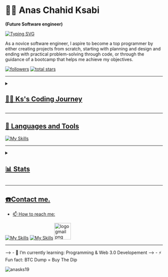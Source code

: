# 👨‍💻 Anas Chahid Ksabi

**(Future Software engineer)**

[![Typing SVG](https://readme-typing-svg.demolab.com/?lines=Welcome+To+My+GitHub;Building+The+Future)](https://git.io/typing-svg)

As a novice software engineer, I aspire to become a top programmer by either creating projects from scratch, starting with planning and design and ending with practical problem-solving through code, or through the guidance of a bootcamp that helps me achieve my objectives.

<a href="https://github.com/anasks19?tab=followers">
         <img alt="followers" title="Follow me on Github" src="https://custom-icon-badges.demolab.com/github/followers/ansasks19?color=236ad3&labelColor=1155ba&style=for-the-badge&logo=person-add&label=Follow&logoColor=white"/></a>
      <a href="https://github.com/anasks19?tab=repositories&sort=stargazers">
         <img alt="total stars" title="Total stars on GitHub" src="https://custom-icon-badges.demolab.com/github/stars/anasks19?color=55960c&style=for-the-badge&labelColor=488207&logo=star"/></a>
   <a href="https://github.com/anasks19?tab=viwers">
   </p>

---
<details>

 <summary><h2>👨‍💻 Ks's Coding Journey</h2></summary>
 
 **`[20/02/2023] : I started my programing journey with ALX SE program.`**
 
 **`[25/02/2023] : Learned how to navigate through Shell.`**
 
 **`[28/02/2023] : I learnt Vi/Vim and Emacs editors.`**
 
 **`[29/02/2023] : I learnt Git and Github.`**
 
 **`[01/03/2023] : Started understanding the algorithem, psuedocode and flowchart.`**
 
 **`[02/03/2023] : Diving deep in Shell.`**
 
 **`[02/03/2023] : Learned Visual Studio Code editor.`**
 
 **`[03/03/2023] : Starting My C language journey.`**

</details>

---

## 🧰 Languages and Tools

![My Skills](https://skillicons.dev/icons?i=c,bash,linux,vscode,vim,emacs,git,github&perline=10)

---

<details>
 <summary><h2>📊 Stats</h2></summary>
         
![Anas's GitHub stats](https://github-readme-stats.vercel.app/api?username=anasks19&show_icons=true&theme=cobalt&date_format=j%20M%5B%20Y%5D&background=000000&border=7536B2&stroke=9243DD&ring=89502D&fire=FF9554&currStreakNum=D280FF&sideNums=BC52FF&currStreakLabel=64EAE2&sideLabels=48A8A2&dates=A42EE5)

<p><img align="center" width="470" src="https://github-readme-streak-stats.herokuapp.com/?user=anasks19&theme=cobalt&date_format=j%20M%5B%20Y%5D&background=000000&border=7536B2&stroke=9243DD&ring=89502D&fire=FF9554&currStreakNum=D280FF&sideNums=BC52FF&currStreakLabel=64EAE2&sideLabels=48A8A2&dates=A42EE5" alt="anasks19" /></p>

<p><img align="center" width="470" src="https://github-readme-stats.vercel.app/api/top-langs?username=anasks19&theme=cobalt&date_format=j%20M%5B%20Y%5D&background=000000&border=7536B2&stroke=9243DD&ring=89502D&fire=FF9554&currStreakNum=D280FF&sideNums=BC52FF&currStreakLabel=64EAE2&sideLabels=48A8A2&dates=A42EE5" alt="anasks19" /></p>

</details>

---

## ☎️Contact me.

- 📫 How to reach me:


[![My Skills](https://skillicons.dev/icons?i=twitter)](https://twitter.com/it_CryptoKs)
[![My Skills](https://skillicons.dev/icons?i=linkedin)](https://www.linkedin.com/in/anas-chahid-ksabi-b097bb254/)
[<img src="https://www.freepnglogos.com/uploads/logo-gmail-png/logo-gmail-png-brand-brands-gmail-logo-logos-icon-22.png" width="53" alt="logo gmail png brand brands gmail logo logos icon" /></a>](mailto:anasks1999@gmail.com)

---

--> - 🌱 I’m currently learning: Programming & Web 3.0 Developement
--> - ⚡ Fun fact: BTC Dump = Buy The Dip

<p align="left"> <img src="https://komarev.com/ghpvc/?username=anasks19&label=Profile%20views&color=0e75b6&style=flat" alt="anasks19" /> </p>








